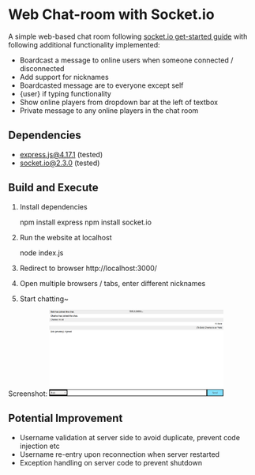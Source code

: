 # Web Chat-room with Socket.io

A simple web-based chat room following [socket.io get-started guide](https://socket.io/get-started/chat/)
with following additional functionality implemented:
* Boardcast a message to online users when someone connected / disconnected
* Add support for nicknames
* Boardcasted message are to everyone except self
* {user} if typing functionality
* Show online players from dropdown bar at the left of textbox
* Private message to any online players in the chat room

## Dependencies
- express.js@4.17.1 (tested)
- socket.io@2.3.0 (tested)

## Build and Execute
1. Install dependencies

    npm install express
    npm install socket.io

2. Run the website at localhost

    node index.js

3. Redirect to browser http://localhost:3000/
4. Open multiple browsers / tabs, enter different nicknames
5. Start chatting~

Screenshot:
<img src="screenshot.png" alt="Screenshot" width="70%">


## Potential Improvement
* Username validation at server side to avoid duplicate, prevent code injection etc
* Username re-entry upon reconnection when server restarted
* Exception handling on server code to prevent shutdown
